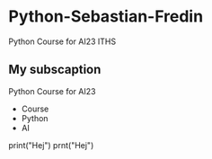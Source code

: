 # Python-Sebastian-Fredin
Python Course for AI23 ITHS
## My subscaption

Python Course for AI23

- Course
- Python
- AI


print("Hej")
prnt("Hej")
